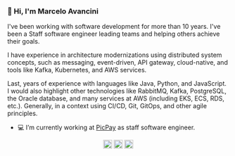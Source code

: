### 👋 Hi, I'm Marcelo Avancini

I've been working with software development for more than 10 years. I've been a Staff software engineer leading teams and helping others achieve their goals.

I have experience in architecture modernizations using distributed system concepts, such as messaging, event-driven, API gateway, cloud-native, and tools like Kafka, Kubernetes, and AWS services.

Last, years of experience with languages like Java, Python, and JavaScript. I would also highlight other technologies like RabbitMQ, Kafka, PostgreSQL, the Oracle database, and many services at AWS (including EKS, ECS, RDS, etc.). Generally, in a context using CI/CD, Git, GitOps, and other agile principles.

- 💻 I’m currently working at [PicPay](https://www.philips.com.br/) as staff software engineer.

<p align="center">
<a href="https://twitter.com/marceloavan" target="blank"><img align="center" src="https://cdn.jsdelivr.net/npm/simple-icons@3.0.1/icons/twitter.svg" alt="marceloavan" height="20" width="20" /></a>
<a href="https://linkedin.com/in/marceloavancini" target="blank"><img align="center" src="https://cdn.jsdelivr.net/npm/simple-icons@3.0.1/icons/linkedin.svg" alt="marceloavancini" height="20" width="20" /></a>
<a href="https://dev.to/marceloavan" target="blank"><img align="center" src="https://cdn.jsdelivr.net/npm/simple-icons@3.0.1/icons/dev-dot-to.svg" alt="marceloavan" height="20" width="20" /></a>
</p>

<!--
**marceloavan/marceloavan** is a ✨ _special_ ✨ repository because its `README.md` (this file) appears on your GitHub profile.

Here are some ideas to get you started:

- 🔭 I’m currently working on ...
- 🌱 I’m currently learning ...
- 👯 I’m looking to collaborate on ...
- 🤔 I’m looking for help with ...
- 💬 Ask me about ...
- 📫 How to reach me: ...
- 😄 Pronouns: ...
- ⚡ Fun fact: ...
-->
